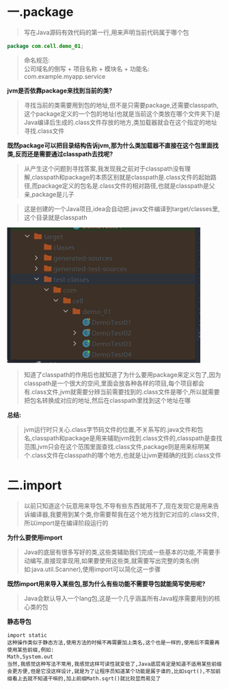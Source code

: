 
# 一.package

>写在Java源码有效代码的第一行,用来声明当前代码属于哪个包

```Java
package com.cell.demo_01;
```

>命名规范:  
>公司域名的倒写 + 项目名称 + 模块名 + 功能名: com.example.myapp.service

**jvm是否依靠package来找到当前的类?**

>寻找当前的类需要用到包的地址,但不是只需要package,还需要classpath,这个package定义的一个包的地址(也就是当前这个类放在哪个文件夹下)是Java编译后生成的.class文件存放的地方,类加载器就会在这个指定的地址寻找.class文件

**既然package可以把目录结构告诉jvm,那为什么类加载器不直接在这个包里面找类,反而还是需要通过classpath去找呢?**

>从产生这个问题到寻找答案,我发现我之前对于classpath没有理解,classpath和package的本质区别就是classpath是.class文件的起始路径,而package定义的包名是.class文件的相对路径,也就是classpath是父亲,package是儿子

>这是创建的一个Java项目,idea会自动把.java文件编译到target/classes里,这个目录就是classpath

![](images/package和import/file-20250407173724.png)

>知道了classpath的作用后也就知道了为什么要用package来定义包了,因为classpath是一个很大的空间,里面会放各种各样的项目,每个项目都会有.class文件,jvm就需要分辨当前需要找到的.class文件是哪个,所以就需要把包名转换成对应的地址,然后在classpath里找到这个地址在哪

**总结:**

>jvm运行时只关心.class字节码文件的位置,不关系写的.java文件和包名,classpath和package是用来辅助jvm找到.class文件的,classpath是查找范围,jvm只会在这个范围里面查找.class文件,package则是用来标明某个.class文件在classpath的哪个地方,也就是让jvm更精确的找到.class文件


# 二.import

>以前只知道这个玩意用来导包,不导有些东西就用不了,现在发现它是用来告诉编译器,我要用到某个类,你需要帮我在这个地方找到它对应的.class文件,所以import是在编译阶段运行的

**为什么要使用import**

>Java的底层有很多写好的类,这些类辅助我们完成一些基本的功能,不需要手动编写,直接现拿现用,如果要使用这些类,就需要写出完整的类名(例如:java.util.Scanner),使用import可以简化这一步骤

**既然import用来导入某些包,那为什么有些功能不需要导包就能简写使用呢?**

>Java会默认导入一个lang包,这是一个几乎涵盖所有Java程序需要用到的核心类的包

**静态导包**

```
import static
这种操作类似于静态方法,使用方法的时候不再需要加上类名,这个也是一样的,使用后不需要再使用某些前缀,例如:
Math,System.out
当然,我感觉这种写法不常用,我感觉这样可读性就变低了,Java底层肯定是知道不适用某些前缀会更方便,但是它没这样设计,就是为了让程序员知道某个功能是属于谁的,比如sqrt(),不加前缀看上去就不知道干嘛的,加上前缀Math.sqrt()就比较显而易见了
```

